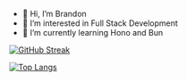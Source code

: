 - 👋 Hi, I’m Brandon
- 👀 I’m interested in Full Stack Development
- 🌱 I’m currently learning Hono and Bun 



[![GitHub Streak](https://streak-stats.demolab.com?user=brandonpretelt&theme=dark&hide_border=true&border_radius=6)](https://git.io/streak-stats)

[![Top Langs](https://github-readme-stats.vercel.app/api/top-langs/?username=brandonpretelt&layout=compact)](https://github.com/anuraghazra/github-readme-stats)
<!-- 
- 💞️ I’m looking to collaborate on ...
- 📫 How to reach me ...
-->
<!---
brandonpretelt/brandonpretelt is a ✨ special ✨ repository because its `README.md` (this file) appears on your GitHub profile.
You can click the Preview link to take a look at your changes.
--->
